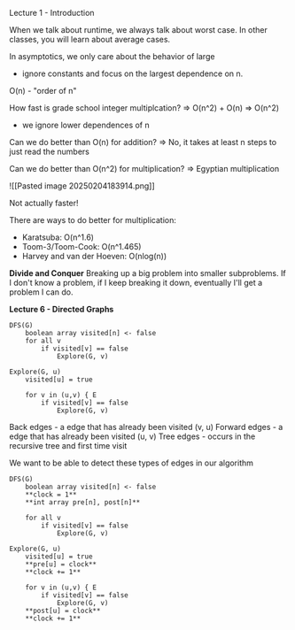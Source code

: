 
Lecture 1 - Introduction

When we talk about runtime, we always talk about worst case. In other classes, you will learn about average cases.

In asymptotics, we only care about the behavior of large 
- ignore constants and focus on the largest dependence on n.

O(n) - "order of n"

How fast is grade school integer multiplcation?
=> O(n^2) + O(n) => O(n^2)
- we ignore lower dependences of n

Can we do better than O(n) for addition?
=> No, it takes at least n steps to just read the numbers

Can we do better than O(n^2) for multiplication?
=> Egyptian multiplication

![[Pasted image 20250204183914.png]]

Not actually faster!

There are ways to do better for multiplication:
- Karatsuba: O(n^1.6)
- Toom-3/Toom-Cook: O(n^1.465)
- Harvey and van der Hoeven: O(nlog(n))


**Divide and Conquer**
Breaking up a big problem into smaller subproblems. If I don't know a problem, if I keep breaking it down, eventually I'll get a problem I can do.

**Lecture 6 - Directed Graphs**

```
DFS(G)
	boolean array visited[n] <- false 
	for all v
		if visited[v] == false
			Explore(G, v)
```
```
Explore(G, u)
	visited[u] = true

	for v in (u,v) { E
		if visited[v] == false
			Explore(G, v)
```

Back edges - a edge that has already been visited (v, u)
Forward edges - a edge that has already been visited (u, v)
Tree edges - occurs in the recursive tree and first time visit

We want to be able to detect these types of edges in our algorithm

```
DFS(G)
	boolean array visited[n] <- false
	**clock = 1**
	**int array pre[n], post[n]** 
	
	for all v
		if visited[v] == false
			Explore(G, v)
```
```
Explore(G, u)
	visited[u] = true
	**pre[u] = clock**
	**clock += 1**

	for v in (u,v) { E
		if visited[v] == false
			Explore(G, v)
	**post[u] = clock**
	**clock += 1**
```